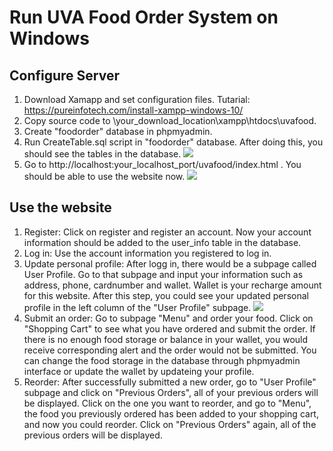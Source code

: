 # Run UVA Food Order System on Windows
## Configure Server
1. Download Xamapp and set configuration files. Tutarial: https://pureinfotech.com/install-xampp-windows-10/
2. Copy source code to \your_download_location\xampp\htdocs\uvafood.
3. Create "foodorder" database in phpmyadmin.
4. Run CreateTable.sql script in "foodorder" database. After doing this, you should see the tables in the database. ![](https://github.com/Rebeccaliruobing/UVA-Food-Order-System.git/master/images/database.PNG)
5. Go to http://localhost:your_localhost_port/uvafood/index.html . You should be able to use the website now. ![](https://github.com/Rebeccaliruobing/UVA-Food-Order-System.git/master/images/index.PNG)

## Use the website
1. Register: Click on register and register an account. Now your account information should be added to the user_info table in the database.
2. Log in: Use the account information you registered to log in.
3. Update personal profile: After logg in, there would be a subpage called User Profile. Go to that subpage and input your information such as address, phone, cardnumber and wallet. Wallet is your recharge amount for this website.
After this step, you could see your updated personal profile in the left column of the "User Profile" subpage.
![](https://github.com/Rebeccaliruobing/UVA-Food-Order-System.git/master/images/update.PNG)
4. Submit an order: Go to subpage "Menu" and order your food. Click on "Shopping Cart" to see what you have ordered and submit the order. If there is no enough food storage or balance in your wallet, you would receive corresponding alert and the order would not be submitted. You can change the food storage in the database through phpmyadmin interface or update the wallet by updateing your profile.
5. Reorder: After successfully submitted a new order, go to "User Profile" subpage and click on "Previous Orders", all of your previous orders will be displayed. Click on the one you want to reorder, and go to "Menu", the food you previously ordered has been added to your shopping cart, and now you could reorder. Click on "Previous Orders" again, all of the previous orders will be displayed.